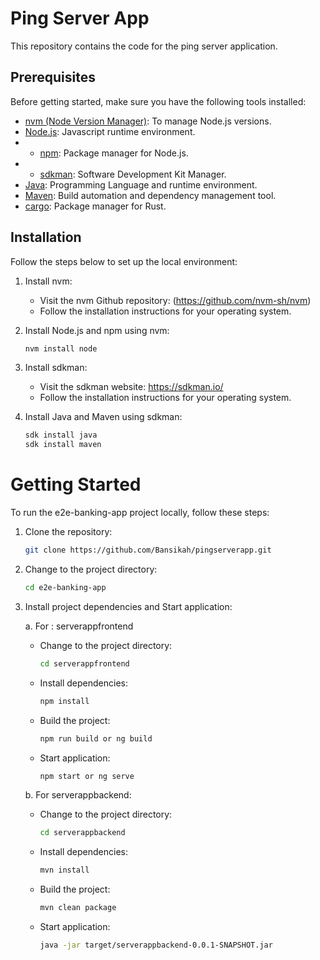 # Ping Server App
This repository contains the code for the ping server application.

## Prerequisites

Before getting started, make sure you have the following tools installed:

- [nvm (Node Version Manager)](https://github.com/nvm-sh/nvm): To manage Node.js versions.
- [Node.js](https://nodejs.org/): Javascript runtime environment.
- - [npm](https://www.npmjs.com/): Package manager for Node.js.
- - [sdkman](https://sdkman.io/): Software Development Kit Manager.
- [Java](https://www.java.com/): Programming Language and runtime environment.
- [Maven](https://maven.apache.org/): Build automation and dependency management tool.
- [cargo](https://doc.rust-lang.org/cargo/): Package manager for Rust.

## Installation

Follow the steps below to set up the local environment:

1. Install nvm:
   - Visit the nvm Github repository: (https://github.com/nvm-sh/nvm)
   - Follow the installation instructions for your operating system.

2. Install Node.js and npm using nvm:
   ```bash
   nvm install node
   ```

3. Install sdkman:
   - Visit the sdkman website: https://sdkman.io/
   - Follow the installation instructions for your operating system.

4. Install Java and Maven using sdkman:
   ```bash
   sdk install java
   sdk install maven
   ```

# Getting Started

To run the e2e-banking-app project locally, follow these steps:

1. Clone the repository:
   ```bash
   git clone https://github.com/Bansikah/pingserverapp.git 
   ```

2. Change to the project directory:
   ```bash
   cd e2e-banking-app
   ```

3. Install project dependencies and Start application:
   
   a. For : serverappfrontend
      - Change to the project directory:
        ```bash
        cd serverappfrontend
        ```
      - Install dependencies:
        ```bash
        npm install
        ```
      - Build the project:
        ```bash
        npm run build or ng build
        ```
      - Start application:
        ```bash
        npm start or ng serve
        ```

   b. For serverappbackend:
      - Change to the project directory:
        ```bash
        cd serverappbackend
        ```
      - Install dependencies:
        ```bash
        mvn install
        ```
      - Build the project:
        ```bash
        mvn clean package
        ```
      - Start application:
        ```bash
        java -jar target/serverappbackend-0.0.1-SNAPSHOT.jar
        ```
